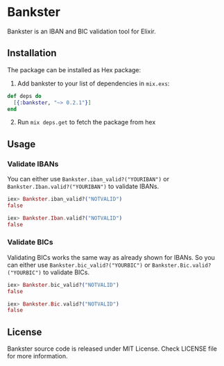 # Bankster

Bankster is an IBAN and BIC validation tool for Elixir.

## Installation

The package can be installed as Hex package:

  1. Add bankster to your list of dependencies in `mix.exs`:

  ```elixir
  def deps do
    [{:bankster, "~> 0.2.1"}]
  end
  ```

  2. Run `mix deps.get` to fetch the package from hex


## Usage

### Validate IBANs
You can either use `Bankster.iban_valid?("YOURIBAN")` or `Bankster.Iban.valid?("YOURIBAN")` to validate IBANs.

```elixir
iex> Bankster.iban_valid?("NOTVALID")
false

iex> Bankster.Iban.valid?("NOTVALID")
false
```

### Validate BICs
Validating BICs works the same way as already shown for IBANs.
So you can either use `Bankster.bic_valid?("YOURBIC")` or `Bankster.Bic.valid?("YOURBIC")` to validate BICs.

```elixir
iex> Bankster.bic_valid?("NOTVALID")
false

iex> Bankster.Bic.valid?("NOTVALID")
false
```

## License
Bankster source code is released under MIT License. Check LICENSE file for more information.
